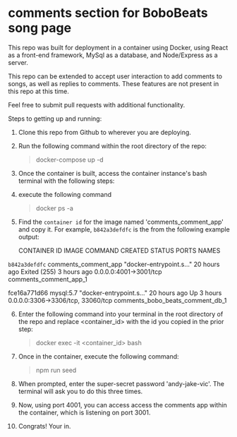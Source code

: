 # comments section for BoboBeats song page

This repo was built for deployment in a container using Docker, using React as a front-end framework, MySql as a database, and Node/Express as a server. 

This repo can be extended to accept user interaction to add comments to songs, as well as replies to comments. These features are not present in this repo at this time.

Feel free to submit pull requests with additional functionality.

Steps to getting up and running:

1) Clone this repo from Github to wherever you are deploying.
2) Run the following command within the root directory of the repo:
    > docker-compose up -d
3) Once the container is built, access the container instance's bash terminal with the following steps:
4) execute the following command
    > docker ps -a
    
5) Find the `container id` for the image named 'comments_comment_app' and copy it. For example, `b842a3defdfc` is the from the following example output:

    CONTAINER ID        IMAGE                  COMMAND                  CREATED             STATUS                     PORTS                               NAMES
    
`b842a3defdfc`        comments_comment_app   "docker-entrypoint.s…"   20 hours ago        Exited (255) 3 hours ago   0.0.0.0:4001->3001/tcp              comments_comment_app_1

fce16a771d66        mysql:5.7              "docker-entrypoint.s…"   20 hours ago        Up 3 hours                 0.0.0.0:3306->3306/tcp, 33060/tcp   comments_bobo_beats_comment_db_1


6) Enter the following command into your terminal in the root directory of the repo and replace <container_id> with the id you copied in the prior step:
    > docker exec -it <container_id> bash
    
7) Once in the container, execute the following command:
    > npm run seed
    
8) When prompted, enter the super-secret password 'andy-jake-vic'. The terminal will ask you to do this three times.

9) Now, using port 4001, you can access access the comments app within the container, which is listening on port 3001.

10) Congrats! Your in.
